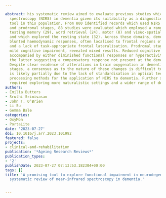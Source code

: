 ---
abstract: his systematic review aimed to evaluate previous studies which used near-infrared
  spectroscopy (NIRS) in dementia given its suitability as a diagnostic and investigative
  tool in this population. From 800 identified records which used NIRS in dementia
  and prodromal stages, 88 studies were evaluated which employed a range of tasks
  testing memory (29), word retrieval (24), motor (8) and visuo-spatial function (4),
  and which explored the resting state (32). Across these domains, dementia exhibited
  blunted haemodynamic responses, often localised to frontal regions of interest,
  and a lack of task-appropriate frontal lateralisation. Prodromal stages, such as
  mild cognitive impairment, revealed mixed results. Reduced cognitive performance
  accompanied by either diminished functional responses or hyperactivity was identified,
  the latter suggesting a compensatory response not present at the dementia stage.
  Despite clear evidence of alterations in brain oxygenation in dementia and prodromal
  stages, a consensus as to the nature of these changes is difficult to reach. This
  is likely partially due to the lack of standardisation in optical techniques and
  processing methods for the application of NIRS to dementia. Further studies are
  required exploring more naturalistic settings and a wider range of dementia subtypes.
authors:
- Emilia Butters
- Sruthi Srinivasan
- John T. O’Brien
- Li Su
- Gemma Bale
categories:
- OxyMon
- PortaLite
date: '2023-07-27'
doi: 10.1016/j.arr.2023.101992
featured: false
projects:
- clinical-and-rehabilitation
publication: '*Ageing Research Reviews*'
publication_types:
- '2'
publishDate: 2023-07-27 07:13:53.182304+00:00
tags: []
title: 'A promising tool to explore functional impairment in neurodegeneration: A
  systematic review of near-infrared spectroscopy in dementia.'

---
